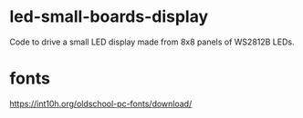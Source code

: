 # led-small-boards-display

Code to drive a small LED display made from 8x8 panels of WS2812B LEDs.

# fonts

https://int10h.org/oldschool-pc-fonts/download/
